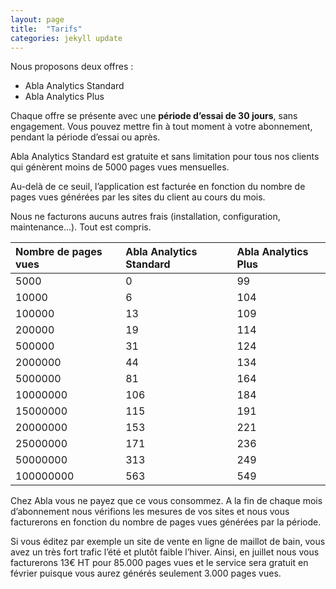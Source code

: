 ```yaml
---
layout: page
title:  "Tarifs"
categories: jekyll update
---
```


<div class="article__body">
    <p>Nous proposons deux offres :</p>
<ul>
  <li>Abla Analytics Standard</li>
  <li>Abla Analytics Plus</li>
</ul>

<p>Chaque offre se présente avec une <strong>période d’essai de 30 jours</strong>, sans engagement. Vous pouvez mettre fin à tout moment à votre abonnement, pendant la période d’essai ou après.</p>

<p>Abla Analytics Standard est gratuite et sans limitation pour tous nos clients qui génèrent moins de 5000 pages vues mensuelles.</p>

<p>Au-delà de ce seuil, l’application est facturée en fonction du nombre de pages vues générées par les sites du client au cours du mois.</p>

<p>Nous ne facturons aucuns autres frais (installation, configuration, maintenance…). Tout est compris.</p>

<table>
  <thead>
    <tr>
      <th style="text-align: left">Nombre de pages vues</th>
      <th style="text-align: left">Abla Analytics Standard</th>
      <th style="text-align: left">Abla Analytics Plus</th>
    </tr>
  </thead>
  <tbody>
    <tr>
      <td style="text-align: left">5000</td>
      <td style="text-align: left">0</td>
      <td style="text-align: left">99</td>
    </tr>
    <tr>
      <td style="text-align: left">10000</td>
      <td style="text-align: left">6</td>
      <td style="text-align: left">104</td>
    </tr>
    <tr>
      <td style="text-align: left">100000</td>
      <td style="text-align: left">13</td>
      <td style="text-align: left">109</td>
    </tr>
    <tr>
      <td style="text-align: left">200000</td>
      <td style="text-align: left">19</td>
      <td style="text-align: left">114</td>
    </tr>
    <tr>
      <td style="text-align: left">500000</td>
      <td style="text-align: left">31</td>
      <td style="text-align: left">124</td>
    </tr>
    <tr>
      <td style="text-align: left">2000000</td>
      <td style="text-align: left">44</td>
      <td style="text-align: left">134</td>
    </tr>
    <tr>
      <td style="text-align: left">5000000</td>
      <td style="text-align: left">81</td>
      <td style="text-align: left">164</td>
    </tr>
    <tr>
      <td style="text-align: left">10000000</td>
      <td style="text-align: left">106</td>
      <td style="text-align: left">184</td>
    </tr>
    <tr>
      <td style="text-align: left">15000000</td>
      <td style="text-align: left">115</td>
      <td style="text-align: left">191</td>
    </tr>
    <tr>
      <td style="text-align: left">20000000</td>
      <td style="text-align: left">153</td>
      <td style="text-align: left">221</td>
    </tr>
    <tr>
      <td style="text-align: left">25000000</td>
      <td style="text-align: left">171</td>
      <td style="text-align: left">236</td>
    </tr>
    <tr>
      <td style="text-align: left">50000000</td>
      <td style="text-align: left">313</td>
      <td style="text-align: left">249</td>
    </tr>
    <tr>
      <td style="text-align: left">100000000</td>
      <td style="text-align: left">563</td>
      <td style="text-align: left">549</td>
    </tr>
  </tbody>
</table>

<p>Chez Abla vous ne payez que ce vous consommez. A la fin de chaque mois d’abonnement nous vérifions les mesures de vos sites et nous vous facturerons en fonction du nombre de pages vues générées par la période.</p>

<p>Si vous éditez par exemple un site de vente en ligne de maillot de bain, vous avez un très fort trafic l’été et plutôt faible l’hiver. Ainsi, en juillet nous vous facturerons 13€ HT pour 85.000 pages vues et le service sera gratuit en février puisque vous aurez générés seulement 3.000 pages vues.</p>

  </div>